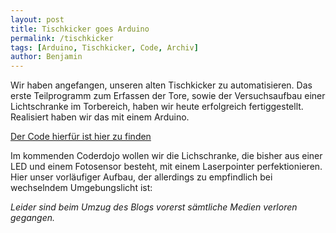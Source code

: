 ```yaml
---
layout: post
title: Tischkicker goes Arduino
permalink: /tischkicker
tags: [Arduino, Tischkicker, Code, Archiv]
author: Benjamin
---
```


Wir haben angefangen, unseren alten Tischkicker zu automatisieren. Das erste Teilprogramm zum Erfassen der Tore, sowie der Versuchsaufbau einer Lichtschranke im Torbereich, haben wir heute erfolgreich fertiggestellt. Realisiert haben wir das mit einem Arduino.

<!--break-->

[Der Code hierfür ist hier zu finden](https://ghostbin.com/paste/o33a8)

Im kommenden Coderdojo wollen wir die Lichschranke, die bisher aus einer LED und einem Fotosensor besteht, mit einem Laserpointer perfektionieren. Hier unser vorläufiger Aufbau, der allerdings zu empfindlich bei wechselndem Umgebungslicht ist:

*Leider sind beim Umzug des Blogs vorerst sämtliche Medien verloren gegangen.*